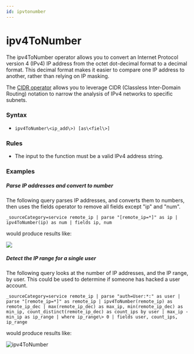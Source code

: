 ```yaml
---
id: ipvtonumber
---
```


# ipv4ToNumber

The ipv4ToNumber operator allows you to convert an Internet Protocol
version 4 (IPv4) IP address from the octet dot-decimal format to a
decimal format. This decimal format makes it easier to compare one IP
address to another, rather than relying on IP masking.

The [CIDR operator](CIDR.md "CIDR") allows you to leverage CIDR
(Classless Inter-Domain Routing) notation to narrow the analysis of IPv4
networks to specific subnets.

### Syntax

* `ipv4ToNumber\<ip_add\>) [as\<fiel\>]`

### Rules

* The input to the function must be a valid IPv4 address string.

### Examples

##### Parse IP addresses and convert to number

The following query parses IP addresses, and converts them to numbers,
then uses the fields operator to remove all fields except "ip" and
"num".

`_sourceCategory=service remote_ip | parse "[remote_ip=*]" as ip | ipv4ToNumber(ip) as num | fields ip, num`

would produce results like:

![](../../static/img/Search-Query-Language/Search-Operators/ipv4ToNumber/../../../../Assets/Media_Repo_for_Search/ipv4ToNumber.png)

##### Detect the IP range for a single user

The following query looks at the number of IP addresses, and the IP
range, by user. This could be used to determine if someone has hacked a
user account.

`_sourceCategory=service remote_ip | parse "auth=User:*:" as user | parse "[remote_ip=*]" as remote_ip | ipv4ToNumber(remote_ip) as remote_ip_dec | max(remote_ip_dec) as max_ip, min(remote_ip_dec) as min_ip, count_distinct(remote_ip_dec) as count_ips by user | max_ip - min_ip as ip_range | where ip_range\> 0 | fields user, count_ips, ip_range`

would produce results like:

![ipv4ToNumber](../../static/img/Search-Query-Language/Search-Operators/ipv4ToNumber/ipv4ToNumber.png)

